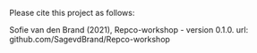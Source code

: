 Please cite this project as follows:

Sofie van den Brand (2021),  Repco-workshop - version 0.1.0. url: github.com/SagevdBrand/Repco-workshop

